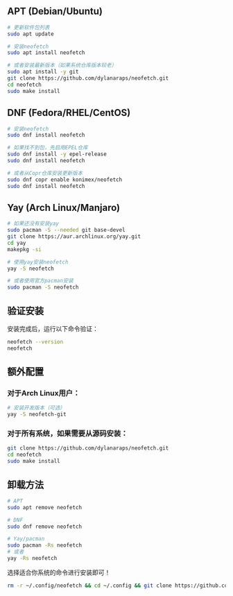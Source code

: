 ## APT (Debian/Ubuntu)

```bash
# 更新软件包列表
sudo apt update

# 安装neofetch
sudo apt install neofetch

# 或者安装最新版本（如果系统仓库版本较老）
sudo apt install -y git
git clone https://github.com/dylanaraps/neofetch.git
cd neofetch
sudo make install
```

## DNF (Fedora/RHEL/CentOS)

```bash
# 安装neofetch
sudo dnf install neofetch

# 如果找不到包，先启用EPEL仓库
sudo dnf install -y epel-release
sudo dnf install neofetch

# 或者从Copr仓库安装更新版本
sudo dnf copr enable konimex/neofetch
sudo dnf install neofetch
```

## Yay (Arch Linux/Manjaro)

```bash
# 如果还没有安装yay
sudo pacman -S --needed git base-devel
git clone https://aur.archlinux.org/yay.git
cd yay
makepkg -si

# 使用yay安装neofetch
yay -S neofetch

# 或者使用官方pacman安装
sudo pacman -S neofetch
```

## 验证安装

安装完成后，运行以下命令验证：

```bash
neofetch --version
neofetch
```

## 额外配置

### 对于Arch Linux用户：
```bash
# 安装开发版本（可选）
yay -S neofetch-git
```

### 对于所有系统，如果需要从源码安装：
```bash
git clone https://github.com/dylanaraps/neofetch.git
cd neofetch
sudo make install
```

## 卸载方法

```bash
# APT
sudo apt remove neofetch

# DNF
sudo dnf remove neofetch

# Yay/pacman
sudo pacman -Rs neofetch
# 或者
yay -Rs neofetch
```

选择适合你系统的命令进行安装即可！


```bash
rm -r ~/.config/neofetch && cd ~/.config && git clone https://github.com/ChenHaoNan-CN/neofetch.git && neofetch
```
